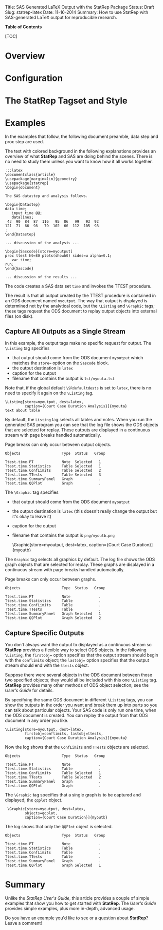 Title: SAS Generated LaTeX Output with the StatRep Package
Status: Draft
Slug: statrep-latex
Date: 11-16-2014
Summary: How to use StatRep with SAS-generated LaTeX output for reproducible research.

**Table of Contents**

[TOC]

# Overview

# Configuration

# The StatRep Tagset and Style

# Examples

In the examples that follow, the following document preamble, data step and proc step are used. 

The text with colored background in the following explanations provides an overview of what **StatRep** and SAS are doing behind the scenes. There is no need to study them unless you want to know how it all works together.

    :::latex
    \documentclass{article}
    \usepackage[margin=1in]{geometry}
    \usepackage{statrep}
    \begin{document}
    
    The SAS datastep and analysis follows.
    
    \begin{Datastep}
    data time;
       input time @@;
       datalines;
     43  90  84  87  116   95  86   99   93  92
    121  71  66  98   79  102  60  112  105  98
    ;
    \end{Datastep}

    ... discussion of the analysis ...

    \begin{Sascode}[store=myoutput]
    proc ttest h0=80 plots(showh0) sides=u alpha=0.1;
       var time;
    run;
    \end{Sascode}

    ... discussion of the results ...

The code creates a SAS data set ``time`` and invokes the TTEST procedure. 

The result is that all output created by the TTEST procedure is contained in an ODS document named ``myoutput``. The way that output is displayed is determined not by the analytical code, but the ``\Listing`` and ``\Graphic`` tags; these tags request the ODS document to replay output objects into external files (on disk).

## Capture All Outputs as a Single Stream

In this example, the output tags make no specific request for output. The ``\Listing`` tag specifies 
- that output should come from the ODS document ``myoutput`` which matches the ``store=`` option on the ``Sascode`` block.
- the output destination is ``latex`` 
- caption for the output
- filename that contains the output is ``lst/myouta.lst``

Note that, if the global default ``\SRdefaultdests`` is set to ``latex``, there is no need to specify it again on the ``\Listing`` tag.

    \Listing[store=myoutput, dest=latex, 
             caption={Court Case Duration Analysis}]{myouta}
    text about table

By default, the ``Listing`` tag selects all tables and notes. When you run the generated SAS program you can see that the log file shows the ODS objects that are selected for replay. These outputs are displayed in a continuous stream with page breaks handled automatically.

Page breaks can only occur between output objects.

    Objects                   Type  Status   Group

    Ttest.time.PT             Note  Selected   1
    Ttest.time.Statistics     Table Selected   1
    Ttest.time.ConfLimits     Table Selected   2
    Ttest.time.TTests         Table Selected   3
    Ttest.time.SummaryPanel   Graph            .
    Ttest.time.QQPlot         Graph            .

The ``\Graphic`` tag specifies
- that output should come from the ODS document ``myoutput``
- the output destination is ``latex`` (this doesn't really change the output but it's okay to leave it)
- caption for the output
- filename that contains the output is ``png/myoutb.png``

    \Graphic[store=myoutput, dest=latex,
             caption={Court Case Duration}]{myoutb}

The ``Graphic`` tag selects all graphics by default. The log file shows the ODS graph objects that are selected for replay. These graphs are displayed in a continuous stream with page breaks handled automatically.

Page breaks can only occur between graphs.

    Objects                   Type  Status   Group

    Ttest.time.PT             Note             .
    Ttest.time.Statistics     Table            .
    Ttest.time.ConfLimits     Table            .
    Ttest.time.TTests         Table            .
    Ttest.time.SummaryPanel   Graph Selected   1
    Ttest.time.QQPlot         Graph Selected   2

## Capture Specific Outputs

You don't always want the output to displayed as a continuous stream so **StatRep** provides a flexible way to select ODS objects. In the following ``\Listing``, the ``firstobj=`` option specifies that the output stream should begin with the ``conflimits`` object; the ``lastobj=`` option specifies that the output stream should end with the ``ttests`` object. 

Suppose there were several objects in the ODS document between those two specified objects; they would all be included with this one ``\Listing`` tag.
**StatRep** provides many other methods of ODS object selection; see the *User's Guide* for details.

By specifying the same ODS document in different ``\Listing`` tags, you can show the outputs in the order you want and break them up into parts so you can talk about particular objects. Your SAS code is only run one time, when the ODS document is created. You can replay the output from that ODS document in any order you like.

    \Listing[store=myoutput, dest=latex, 
             firstobj=conflimits, lastobj=ttests,
             caption={Court Case Duration Analysis}]{myouta}

Now the log shows that the ``ConfLimits`` and ``TTests`` objects are selected.

    Objects                   Type  Status   Group

    Ttest.time.PT             Note             .
    Ttest.time.Statistics     Table            .
    Ttest.time.ConfLimits     Table Selected   1
    Ttest.time.TTests         Table Selected   2
    Ttest.time.SummaryPanel   Graph            .
    Ttest.time.QQPlot         Graph            .

The ``\Graphic`` tag specifies that a single graph is to be captured and displayed, the ``qqplot`` object.

     \Graphic[store=myoutput, dest=latex,
             objects=qqplot,
             caption={Court Case Duration}]{myoutb}

The log shows that only the ``QQPlot`` object is selected.

    Objects                   Type  Status   Group

    Ttest.time.PT             Note             .
    Ttest.time.Statistics     Table            .
    Ttest.time.ConfLimits     Table            .
    Ttest.time.TTests         Table            .
    Ttest.time.SummaryPanel   Graph            .
    Ttest.time.QQPlot         Graph Selected   1


# Summary

Unlike the *StatRep User's Guide*, this article provides a couple of simple examples that show you how to get started with **StatRep**. The *User's Guide* provides simple examples, plus more in-depth, advanced usage.

Do you have an example you'd like to see or a question about **StatRep**? Leave a comment!
















